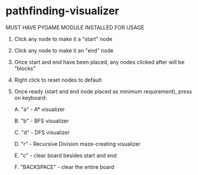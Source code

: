 # pathfinding-visualizer

MUST HAVE PYGAME MODULE INSTALLED FOR USAGE

1. Click any node to make it a "start" node
2. Click any node to make it an "end" node
3. Once start and end have been placed, any nodes clicked after will be "blocks"
4. Right click to reset nodes to default
5. Once ready (start and end node placed as minimum requirement), press on keyboard:

   A. "a" - A* visualizer

   B. "b" - BFS visualizer

   C. "d" - DFS visualizer

   D. "r" - Recursive Division maze-creating visualizer

   E. "c" - clear board besides start and end

   F. "BACKSPACE" - clear the entire board

